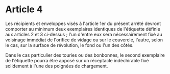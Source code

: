 # Article 4

Les récipients et enveloppes visés à l'article 1er du présent arrêté devront comporter au minimum deux exemplaires identiques de l'étiquette définie aux articles 2 et 3 ci-dessus ; l'un d'entre eux sera nécessairement fixé au voisinage immédiat de l'orifice de vidage ou sur le couvercle, l'autre, selon le cas, sur la surface de révolution, le fond ou l'un des côtés.

Dans le cas particulier des touries ou des bonbonnes, le second exemplaire de l'étiquette pourra être apposé sur un réceptacle indéchirable fixé solidement à l'une des poignées de chargement.
